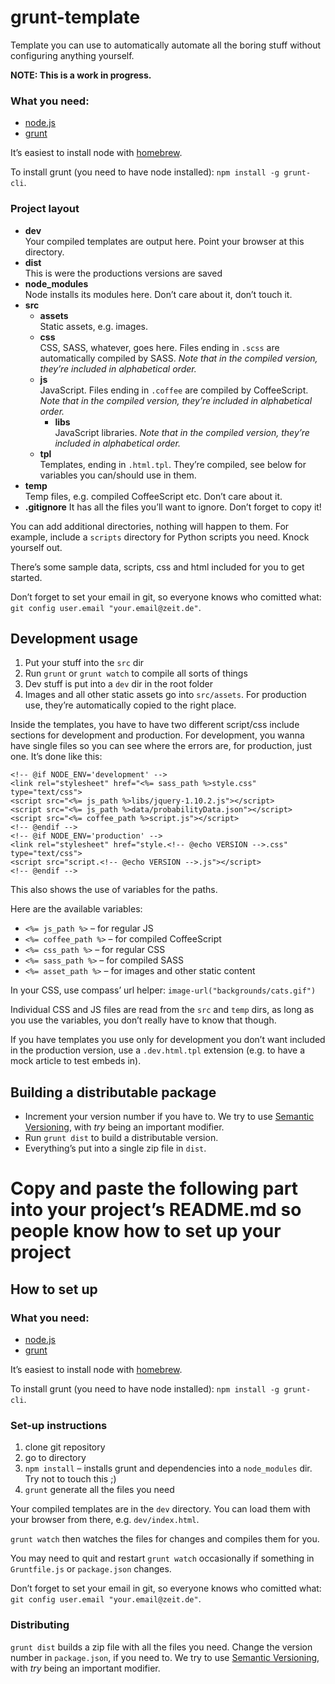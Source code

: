 grunt-template
==============

Template you can use to automatically automate all the boring stuff without configuring anything yourself.

**NOTE: This is a work in progress.**

### What you need:

* [node.js](http://nodejs.org)
* [grunt](http://gruntjs.com)

It’s easiest to install node with [homebrew](http://brew.sh).

To install grunt (you need to have node installed): `npm install -g grunt-cli`.


### Project layout

* **dev**  
Your compiled templates are output here. Point your browser at this directory.
* **dist**  
This is were the productions versions are saved
* **node_modules**  
Node installs its modules here. Don’t care about it, don’t touch it.
* **src**
	* **assets**  
Static assets, e.g. images.
	* **css**  
CSS, SASS, whatever, goes here. Files ending in `.scss` are automatically compiled by SASS. *Note that in the compiled version, they’re included in alphabetical order.* 
	* **js**  
JavaScript. Files ending in `.coffee` are compiled by CoffeeScript. *Note that in the compiled version, they’re included in alphabetical order.*
		* **libs**  
JavaScript libraries. *Note that in the compiled version, they’re included in alphabetical order.*
	* **tpl**  
Templates, ending in `.html.tpl`. They’re compiled, see below for variables you can/should use in them.
* **temp**  
Temp files, e.g. compiled CoffeeScript etc. Don’t care about it.
* **.gitignore**
It has all the files you’ll want to ignore. Don’t forget to copy it!

You can add additional directories, nothing will happen to them. For example, include a `scripts` directory for Python scripts you need. Knock yourself out.

There’s some sample data, scripts, css and html included for you to get started.

Don’t forget to set your email in git, so everyone knows who comitted what: `git config user.email "your.email@zeit.de"`.


Development usage
-----------------

1. Put your stuff into the `src` dir
2. Run `grunt` or `grunt watch` to compile all sorts of things
3. Dev stuff is put into a `dev` dir in the root folder
4. Images and all other static assets go into `src/assets`. For production use, they’re automatically copied to the right place.

Inside the templates, you have to have two different script/css include sections for development and production. For development, you wanna have single files so you can see where the errors are, for production, just one. It’s done like this:

    <!-- @if NODE_ENV='development' -->
    <link rel="stylesheet" href="<%= sass_path %>style.css" type="text/css">
    <script src="<%= js_path %>libs/jquery-1.10.2.js"></script>
    <script src="<%= js_path %>data/probabilityData.json"></script>
    <script src="<%= coffee_path %>script.js"></script>
    <!-- @endif -->
    <!-- @if NODE_ENV='production' -->
    <link rel="stylesheet" href="style.<!-- @echo VERSION -->.css" type="text/css">
    <script src="script.<!-- @echo VERSION -->.js"></script>
    <!-- @endif -->

This also shows the use of variables for the paths.

Here are the available variables:

* `<%= js_path %>` – for regular JS
* `<%= coffee_path %>` – for compiled CoffeeScript
* `<%= css_path %>` – for regular CSS
* `<%= sass_path %>` – for compiled SASS
* `<%= asset_path %>` – for images and other static content

In your CSS, use compass’ url helper: `image-url("backgrounds/cats.gif")`

Individual CSS and JS files are read from the `src` and `temp` dirs, as long as you use the variables, you don’t really have to know that though.

If you have templates you use only for development you don’t want included in the production version, use a `.dev.html.tpl` extension (e.g. to have a mock article to test embeds in).


Building a distributable package
--------------------------------

* Increment your version number if you have to. We try to use [Semantic Versioning](http://semver.org), with *try* being an important modifier.
* Run `grunt dist` to build a distributable version.
* Everything’s put into a single zip file in `dist`.





Copy and paste the following part into your project’s README.md so people know how to set up your project
========================================

How to set up
-------------

### What you need:

* [node.js](http://nodejs.org)
* [grunt](http://gruntjs.com)

It’s easiest to install node with [homebrew](http://brew.sh).

To install grunt (you need to have node installed): `npm install -g grunt-cli`.


### Set-up instructions

1. clone git repository
2. go to directory
3. `npm install` – installs grunt and dependencies into a `node_modules` dir. Try not to touch this ;)
4. `grunt` generate all the files you need

Your compiled templates are in the `dev` directory. You can load them with your browser from there, e.g. `dev/index.html`.

`grunt watch` then watches the files for changes and compiles them for you.

You may need to quit and restart `grunt watch` occasionally if something in `Gruntfile.js` or `package.json` changes.

Don’t forget to set your email in git, so everyone knows who comitted what: `git config user.email "your.email@zeit.de"`.

### Distributing

`grunt dist` builds a zip file with all the files you need. Change the version number in `package.json`, if you need to. We try to use [Semantic Versioning](http://semver.org), with *try* being an important modifier.
